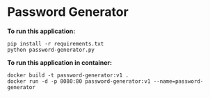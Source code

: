 # Password Generator

**To run this application:**

`pip install -r requirements.txt`<br>
`python password-generator.py`

**To run this application in container:**

`docker build -t password-generator:v1 .`<br>
`docker run -d -p 8080:80 password-generator:v1 --name=password-generator`
